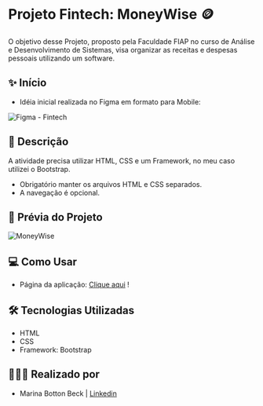 # Projeto Fintech: MoneyWise 🪙

O objetivo desse Projeto, proposto pela Faculdade FIAP no curso de Análise e Desenvolvimento de Sistemas, visa organizar as receitas e despesas pessoais utilizando um software.

## ✨ Início

- Idéia inicial realizada no Figma em formato para Mobile:

![Figma - Fintech](https://github.com/marinabotton/fintech-fiap/assets/90083919/3265ae53-4a22-429d-8d22-fef5849288da)

## 📝 Descrição

A atividade precisa utilizar HTML, CSS e um Framework, no meu caso utilizei o Bootstrap.

- Obrigatório manter os arquivos HTML e CSS separados.
- A navegação é opcional.

## 🚀 Prévia do Projeto 

![MoneyWise](https://github.com/marinabotton/fintech-fiap/assets/90083919/0d0e0000-3624-469d-ad0e-f111a828c768)

## 💻 Como Usar

- Página da aplicação: [Clique aqui](https://marinabotton.github.io/fintech-fiap/) !

## 🛠️ Tecnologias Utilizadas

* HTML
* CSS
* Framework: Bootstrap

## 👩🏻‍💻 Realizado por

* Marina Botton Beck | [Linkedin](https://www.linkedin.com/in/marinabotton/)
